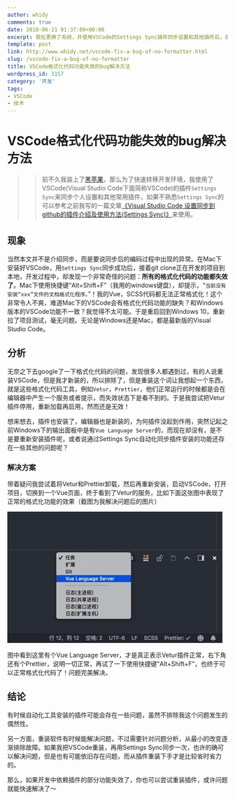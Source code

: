 ```yaml
---
author: whidy
comments: true
date: 2018-06-21 01:37:09+00:00
excerpt: 我在更换了系统，并使用VSCode的Settings Sync插件同步设置和其他插件后，部分插件功能失效，无法格式化代码等问题的查找和解决
template: post
link: http://www.whidy.net/vscode-fix-a-bug-of-no-formatter.html
slug: /vscode-fix-a-bug-of-no-formatter
title: VSCode格式化代码功能失效的bug解决方法
wordpress_id: 3157
category: '开发'
tags:
- VSCode
- 技术
---
```


# VSCode格式化代码功能失效的bug解决方法





<blockquote>
  
> 
> 前不久我装上了[黑苹果](http://www.whidy.net/w350etq-k590s-install-hackintosh-macos-high-sierra-summary.html)，那么为了快速转移开发环境，我使用了VSCode(Visual Studio Code下面简称VSCode)的插件`Settings Sync`来同步个人设置和其他常用插件，如果不熟悉`Settings Sync`的可以参考之前我写的一篇文章[《Visual Studio Code 设置同步到github的插件介绍及使用方法(Settings Sync)》](http://www.whidy.net/visual-studio-code-settings-sync-introduction.html)来使用。
> 
> 
</blockquote>





## 现象





当然本文并不是介绍同步，而是要说同步后的编码过程中出现的异常。在Mac下安装好VSCode，用`Settings Sync`同步成功后，接着git clone正在开发的项目到本地，开发过程中，却发现一个非常奇怪的问题：**所有的格式化代码的功能都失效了**。Mac下使用快捷键“Alt+Shift+F”（我用的windows键盘），却提示，“`当前没有安装“xxx”文件的文档格式化程序。`”！我的Vue，SCSS代码都无法正常格式化！这个非常令人不爽，难道Mac下的VSCode会有格式化代码功能的缺失？和Windows版本的VSCode功能不一致？我觉得不太可能。于是重启回到Windows 10，重新拉了项目测试，毫无问题。无论是Windows还是Mac，都是最新版的Visual Studio Code。





## 分析





无奈之下去google了一下格式化代码的问题，发现很多人都遇到过，有的人说重装VSCode，但是我才新装的，所以排除了，但是重装这个词让我想起一个东西，就是这些格式化代码工具，例如`Vetur`，`Prettier`，他们正常运行的时候都是会在编辑器中产生一个服务或者提示，而失效状态下是看不到的。于是我尝试把Vetur插件停用，重新加载再启用，然而还是无效！





想来想去，插件也安装了，编辑器也是新装的，为何插件没起到作用，突然记起之前Windows下的输出面板中是有`Vue Language Server`的，而现在却没有，是不是要重新安装插件呢，或者说通过Settings Sync自动化同步插件安装的功能还存在一些其他的问题呢？





### 解决方案





带着疑问我尝试着将Vetur和Prettier卸载，然后再重新安装，启动VSCode，打开项目，切换到一个Vue页面，终于看到了Vetur的服务，比如下面这张图中表现了正常的格式化功能的效果（截图为我解决问题后的图片）





![正常的格式化插件效果](https://raw.githubusercontent.com/whidy/daily/master/sources/images/2018-06-21-1.png)





图中看到这里有个Vue Language Server，才是真正表示Vetur插件正常，右下角还有个Prettier，说明一切正常，再试了一下使用快捷键“Alt+Shift+F”，也终于可以正常格式化代码了！问题完美解决。





## 结论





有时候自动化工具安装的插件可能会存在一些问题，虽然不排除我这个问题发生的偶然性。





另一方面，重装软件有时候能解决问题，不过需要针对问题分析，从最小的改变逐渐排除故障。如果我把VSCode重装，再用Settings Sync同步一次，也许的确可以解决问题，但是也有可能依旧存在问题，而从插件重装下手才是比较省时省力的。





那么，如果开发中依赖插件的部分功能失效了，你也可以尝试重装插件，或许问题就能快速解决了～



